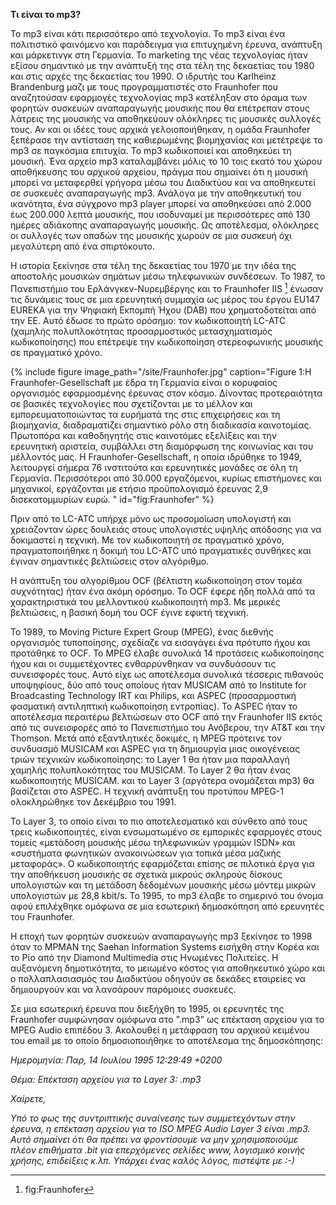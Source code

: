 **Τι είναι το mp3?**

Το mp3 είναι κάτι περισσότερο από τεχνολογία. Το mp3 είναι ένα πολιτιστικό φαινόμενο και παράδειγμα για επιτυχημένη έρευνα, ανάπτυξη και μάρκετινγκ στη Γερμανία.
To marketing της νέας τεχνολογίας ήταν εξίσου σημαντικό με την ανάπτυξή της στα τέλη της δεκαετίας του 1980 και στις αρχές της δεκαετίας του 1990. Ο ιδρυτής του Karlheinz Brandenburg μαζι με τους προγραμματιστές στο Fraunhofer που αναζητούσαν εφαρμογές τεχνολογίας mp3 κατέληξαν στο όραμα των φορητών συσκευών αναπαραγωγής μουσικής που θα επέτρεπαν στους λάτρεις της μουσικής να αποθηκεύουν ολόκληρες τις μουσικές συλλογές τους. Αν και οι ιδέες τους αρχικά γελοιοποιήθηκαν, η ομάδα Fraunhofer ξεπέρασε την αντίσταση της καθιερωμένης βιομηχανίας  και μετέτρεψε το mp3 σε παγκόσμια επιτυχία. Το mp3 κωδικοποιεί και αποθηκεύει τη μουσική. Ένα αρχείο mp3 καταλαμβάνει μόλις το 10 τοις εκατό του χώρου αποθήκευσης του αρχικού αρχείου, πράγμα που σημαίνει ότι η μουσική μπορεί να μεταφερθεί γρήγορα μέσω του Διαδικτύου και να αποθηκευτεί σε συσκευές αναπαραγωγής mp3. Ανάλογα με την αποθηκευτική του ικανότητα, ένα σύγχρονο mp3 player μπορεί να αποθηκεύσει από 2.000 έως 200.000 λεπτά μουσικής, που ισοδυναμεί με περισσότερες από 130 ημέρες αδιάκοπης αναπαραγωγής μουσικής. Ως αποτέλεσμα, ολόκληρες οι συλλογές των οπαδών της μουσικής χωρούν σε μια συσκευή όχι μεγαλύτερη από ένα σπιρτόκουτο.

Η ιστορία ξεκίνησε στα τέλη της δεκαετίας του 1970 με την ιδέα της αποστολής μουσικών σημάτων μέσω τηλεφωνικών συνδέσεων.
Το 1987, το Πανεπιστήμιο του Ερλάνγκεν-Νυρεμβέργης και το Fraunhofer IIS [^1] ένωσαν τις δυνάμεις τους σε μια ερευνητική συμμαχία ως μέρος του έργου EU147 EUREKA για 
την Ψηφιακή Εκπομπή Ήχου (DAB) που χρηματοδοτείται από την ΕΕ. Αυτό έδωσε το πρώτο ορόσημο: τον κωδικοποιητή LC-ATC (χαμηλής πολυπλοκότητας προσαρμοστικός 
μετασχηματισμός κωδικοποίησης) που επέτρεψε την κωδικοποίηση στερεοφωνικής μουσικής σε πραγματικό χρόνο.

{% include figure image_path="/site/Fraunhofer.jpg" caption="Figure 1:Η Fraunhofer-Gesellschaft με έδρα τη Γερμανία είναι ο κορυφαίος οργανισμός εφαρμοσμένης έρευνας στον κόσμο. Δίνοντας προτεραιότητα σε βασικές τεχνολογίες που σχετίζονται με το μέλλον και εμπορευματοποιώντας τα ευρήματά της στις επιχειρήσεις και τη βιομηχανία, διαδραματίζει σημαντικό ρόλο στη διαδικασία καινοτομίας. Πρωτοπόρα και καθοδηγητής στις καινοτόμες εξελίξεις και την ερευνητική αριστεία, συμβάλλει στη διαμόρφωση της κοινωνίας και του μέλλοντός μας. Η Fraunhofer-Gesellschaft, η οποία ιδρύθηκε το 1949, λειτουργεί σήμερα 76 ινστιτούτα και ερευνητικές μονάδες σε όλη τη Γερμανία. Περισσότεροι από 30.000 εργαζόμενοι, κυρίως επιστήμονες και μηχανικοί, εργάζονται με ετήσιο προϋπολογισμό έρευνας 2,9 δισεκατομμυρίων ευρώ. " id="fig:Fraunhofer" %}

Πριν από το LC-ATC υπήρχε μόνο ως προσομοίωση υπολογιστή και χρειάζονταν ώρες δουλειάς στους υπολογιστές υψηλής απόδοσης για να δοκιμαστεί η τεχνική.
Με τον κωδικοποιητή σε πραγματικό χρόνο, πραγματοποιήθηκε η δοκιμή του LC-ATC υπό πραγματικές συνθήκες και έγιναν σημαντικές βελτιώσεις στον αλγόριθμο.

Η ανάπτυξη του αλγορίθμου OCF (βέλτιστη κωδικοποίηση στον τομέα συχνότητας) ήταν ένα ακόμη ορόσημο. Το OCF έφερε ήδη πολλά από τα χαρακτηριστικά του μελλοντικού
κωδικοποιητή mp3. Με μερικές βελτιώσεις, η βασική δομή του OCF έγινε εφικτή τεχνική.

Το 1989, το Moving Picture Expert Group (MPEG), ένας διεθνής οργανισμός τυποποίησης, σχεδίαζε να εισαγάγει ένα πρότυπο ήχου και προτάθηκε το OCF.
Το MPEG έλαβε συνολικά 14 προτάσεις κωδικοποίησης ήχου και οι συμμετέχοντες ενθαρρύνθηκαν να συνδυάσουν τις συνεισφορές τους. Αυτό είχε ως αποτέλεσμα συνολικά
τέσσερις πιθανούς υποψηφίους, δύο από τους οποίους ήταν MUSICAM από το Institute for Broadcasting Technology IRT και Philips, και ASPEC (προσαρμοστική φασματική
αντιληπτική κωδικοποίηση εντροπίας). Το ASPEC ήταν το αποτέλεσμα περαιτέρω βελτιώσεων στο OCF από την Fraunhofer IIS εκτός από τις συνεισφορές από το Πανεπιστήμιο 
του Ανόβερου, την AT&T και την Thomson. Μετά από εξαντλητικές δοκιμές, η MPEG πρότεινε τον συνδυασμό MUSICAM και ASPEC για τη δημιουργία μιας οικογένειας τριών
τεχνικών κωδικοποίησης: το Layer 1 θα ήταν μια παραλλαγή χαμηλής πολυπλοκότητας του MUSICAM. Το Layer 2 θα ήταν ένας κωδικοποιητής MUSICAM. και το Layer 3
(αργότερα ονομάζεται mp3) θα βασίζεται στο ASPEC. Η τεχνική ανάπτυξη του προτύπου MPEG-1 ολοκληρώθηκε τον Δεκέμβριο του 1991.

Το Layer 3, το οποίο είναι το πιο αποτελεσματικό και σύνθετο από τους τρεις κωδικοποιητές, είναι ενσωματωμένο σε εμπορικές εφαρμογές στους τομείς «μετάδοση
μουσικής μέσω τηλεφωνικών γραμμών ISDN» και «συστήματα φωνητικών ανακοινώσεων για τοπικά μέσα μαζικής μεταφοράς». Ο κωδικοποιητής εφαρμόζεται επίσης σε πιλοτικά 
έργα για την αποθήκευση μουσικής σε σχετικά μικρούς σκληρούς δίσκους υπολογιστών και τη μετάδοση δεδομένων μουσικής μέσω μόντεμ μικρών υπολογιστών με 28,8 kbit/s.
Το 1995, το mp3 έλαβε το σημερινό του όνομα αφού επιλέχθηκε ομόφωνα σε μια εσωτερική δημοσκόπηση από ερευνητές του Fraunhofer.

Η εποχή των φορητών συσκευών αναπαραγωγής mp3 ξεκίνησε το 1998 όταν το MPMAN της Saehan Information Systems εισήχθη στην Κορέα και το Ρίο από την Diamond Multimedia
στις Ηνωμένες Πολιτείες. Η αυξανόμενη δημοτικότητα, το μειωμένο κόστος για αποθηκευτικό χώρο και ο πολλαπλασιασμός του Διαδικτύου οδηγούν σε δεκάδες εταιρείες
να δημιουργούν και να λανσάρουν παρόμοιες συσκευές.

Σε μια εσωτερική έρευνα που διεξήχθη το 1995, οι ερευνητές της Fraunhofer συμφώνησαν ομόφωνα στο ".mp3" ως επέκταση αρχείου για το MPEG Audio επιπέδου 3.
Ακολουθεί η μετάφραση του αρχικού κειμένου του email με το οποίο δημοσιοποιήθηκε το αποτέλεσμα της δημοσκόπησης:

*Ημερομηνία: Παρ, 14 Ιουλίου 1995 12:29:49 +0200*

*Θέμα: Επέκταση αρχείου για το Layer 3: .mp3*

*Χαίρετε,*

*Υπό το φως της συντριπτικής συναίνεσης των συμμετεχόντων στην έρευνα, η επέκταση αρχείου για το ISO MPEG Audio Layer 3 είναι .mp3. Αυτό σημαίνει ότι θα πρέπει
να φροντίσουμε να μην χρησιμοποιούμε πλέον επιθήματα .bit για επερχόμενες σελίδες www, λογισμικό κοινής χρήσης, επιδείξεις κ.λπ.
Υπάρχει ένας καλός λόγος, πιστέψτε με :-)*


[^1]: fig:Fraunhofer



